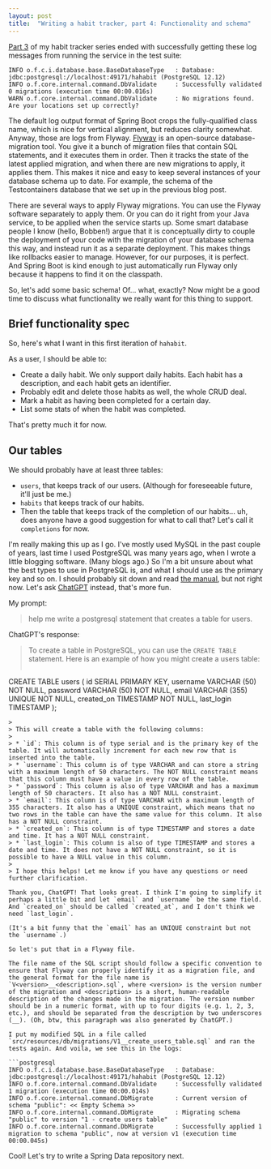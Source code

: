 ```yaml
---
layout: post
title:  "Writing a habit tracker, part 4: Functionality and schema"
---
```


[Part 3](/2023/01/03/habit-tracker-part-three-making-it-run.html) of my habit tracker series ended with successfully getting these log messages from running the service in the test suite:

```
INFO o.f.c.i.database.base.BaseDatabaseType   : Database: jdbc:postgresql://localhost:49171/hahabit (PostgreSQL 12.12)
INFO o.f.core.internal.command.DbValidate     : Successfully validated 0 migrations (execution time 00:00.016s)
WARN o.f.core.internal.command.DbValidate     : No migrations found. Are your locations set up correctly?
```

The default log output format of Spring Boot crops the fully-qualified class name, which is nice for vertical alignment, but reduces clarity somewhat. Anyway, those are logs from Flyway. [Flyway](https://en.wikipedia.org/wiki/Flyway_(software)) is an open-source database-migration tool. You give it a bunch of migration files that contain SQL statements, and it executes them in order. Then it tracks the state of the latest applied migration, and when there are new migrations to apply, it applies them. This makes it nice and easy to keep several instances of your database schema up to date. For example, the schema of the Testcontainers database that we set up in the previous blog post. 

There are several ways to apply Flyway migrations. You can use the Flyway software separately to apply them. Or you can do it right from your Java service, to be applied when the service starts up. Some smart database people I know (hello, Bobben!) argue that it is conceptually dirty to couple the deployment of your code with the migration of your database schema this way, and instead run it as a separate deployment. This makes things like rollbacks easier to manage. However, for our purposes, it is perfect. And Spring Boot is kind enough to just automatically run Flyway only because it happens to find it on the classpath.       

So, let's add some basic schema! Of... what, exactly? Now might be a good time to discuss what functionality we really want for this thing to support.

## Brief functionality spec

So, here's what I want in this first iteration of `hahabit`. 

As a user, I should be able to:
* Create a daily habit. We only support daily habits. Each habit has a description, and each habit gets an identifier.
* Probably edit and delete those habits as well, the whole CRUD deal.
* Mark a habit as having been completed for a certain day.
* List some stats of when the habit was completed.

That's pretty much it for now.

## Our tables

We should probably have at least three tables: 

* `users`, that keeps track of our users. (Although for foreseeable future, it'll just be me.)
* `habits` that keeps track of our habits.
* Then the table that keeps track of the completion of our habits... uh, does anyone have a good suggestion for what to call that? Let's call it `completions` for now. 

I'm really making this up as I go. I've mostly used MySQL in the past couple of years, last time I used PostgreSQL was many years ago, when I wrote a little blogging software. (Many blogs ago.) So I'm a bit unsure about what the best types to use in PostgreSQL is, and what I should use as the primary key and so on. I should probably sit down and read [the manual](https://www.postgresql.org/docs/), but not right now. Let's ask [ChatGPT](https://chat.openai.com/chat) instead, that's more fun.

My prompt:
> help me write a postgresql statement that creates a table for users.

ChatGPT's response:

> To create a table in PostgreSQL, you can use the `CREATE TABLE` statement. Here is an example of how you might create a users table:
> 
> ```sql
CREATE TABLE users (
    id SERIAL PRIMARY KEY,
    username VARCHAR (50) NOT NULL,
    password VARCHAR (50) NOT NULL,
    email VARCHAR (355) UNIQUE NOT NULL,
    created_on TIMESTAMP NOT NULL,
    last_login TIMESTAMP
);
```
>
> This will create a table with the following columns:
> 
> * `id`: This column is of type serial and is the primary key of the table. It will automatically increment for each new row that is inserted into the table.
> * `username`: This column is of type VARCHAR and can store a string with a maximum length of 50 characters. The NOT NULL constraint means that this column must have a value in every row of the table.
> * `password`: This column is also of type VARCHAR and has a maximum length of 50 characters. It also has a NOT NULL constraint.
> * `email`: This column is of type VARCHAR with a maximum length of 355 characters. It also has a UNIQUE constraint, which means that no two rows in the table can have the same value for this column. It also has a NOT NULL constraint.
> * `created_on`: This column is of type TIMESTAMP and stores a date and time. It has a NOT NULL constraint.
> * `last_login`: This column is also of type TIMESTAMP and stores a date and time. It does not have a NOT NULL constraint, so it is possible to have a NULL value in this column.
> 
> I hope this helps! Let me know if you have any questions or need further clarification.

Thank you, ChatGPT! That looks great. I think I'm going to simplify it perhaps a little bit and let `email` and `username` be the same field. And `created_on` should be called `created_at`, and I don't think we need `last_login`. 

(It's a bit funny that the `email` has an UNIQUE constraint but not the `username`.)  

So let's put that in a Flyway file. 

The file name of the SQL script should follow a specific convention to ensure that Flyway can properly identify it as a migration file, and the general format for the file name is `V<version>__<description>.sql`, where <version> is the version number of the migration and <description> is a short, human-readable description of the changes made in the migration. The version number should be in a numeric format, with up to four digits (e.g. 1, 2, 3, etc.), and should be separated from the description by two underscores (__). (Oh, btw, this paragraph was also generated by ChatGPT.) 

I put my modified SQL in a file called `src/resources/db/migrations/V1__create_users_table.sql` and ran the tests again. And voila, we see this in the logs:

```postgresql
INFO o.f.c.i.database.base.BaseDatabaseType   : Database: jdbc:postgresql://localhost:49171/hahabit (PostgreSQL 12.12)
INFO o.f.core.internal.command.DbValidate     : Successfully validated 1 migration (execution time 00:00.014s)
INFO o.f.core.internal.command.DbMigrate      : Current version of schema "public": << Empty Schema >>
INFO o.f.core.internal.command.DbMigrate      : Migrating schema "public" to version "1 - create users table"
INFO o.f.core.internal.command.DbMigrate      : Successfully applied 1 migration to schema "public", now at version v1 (execution time 00:00.045s)
```

Cool! Let's try to write a Spring Data repository next.  